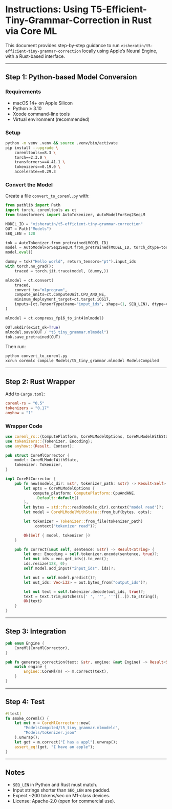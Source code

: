 # Instructions: Using T5-Efficient-Tiny-Grammar-Correction in Rust via Core ML

This document provides step-by-step guidance to run `visheratin/t5-efficient-tiny-grammar-correction` locally using Apple’s Neural Engine, with a Rust-based interface.

---

## Step 1: Python-based Model Conversion

### Requirements

- macOS 14+ on Apple Silicon
- Python ≥ 3.10
- Xcode command-line tools
- Virtual environment (recommended)

### Setup

```bash
python -m venv .venv && source .venv/bin/activate
pip install --upgrade \
    coremltools==8.3 \
    torch==2.3.0 \
    transformers==4.41.1 \
    tokenizers==0.19.0 \
    accelerate==0.29.3
```

### Convert the Model

Create a file `convert_to_coreml.py` with:

```python
from pathlib import Path
import torch, coremltools as ct
from transformers import AutoTokenizer, AutoModelForSeq2SeqLM

MODEL_ID = "visheratin/t5-efficient-tiny-grammar-correction"
OUT = Path("Models")
SEQ_LEN = 128

tok = AutoTokenizer.from_pretrained(MODEL_ID)
model = AutoModelForSeq2SeqLM.from_pretrained(MODEL_ID, torch_dtype=torch.float16)
model.eval()

dummy = tok("Hello world", return_tensors="pt").input_ids
with torch.no_grad():
    traced = torch.jit.trace(model, (dummy,))

mlmodel = ct.convert(
    traced,
    convert_to="mlprogram",
    compute_units=ct.ComputeUnit.CPU_AND_NE,
    minimum_deployment_target=ct.target.iOS17,
    inputs=[ct.TensorType(name="input_ids", shape=(1, SEQ_LEN), dtype=ct.int32)]
)

mlmodel = ct.compress_fp16_to_int4(mlmodel)

OUT.mkdir(exist_ok=True)
mlmodel.save(OUT / "t5_tiny_grammar.mlmodel")
tok.save_pretrained(OUT)
```

Then run:

```bash
python convert_to_coreml.py
xcrun coremlc compile Models/t5_tiny_grammar.mlmodel ModelsCompiled
```

---

## Step 2: Rust Wrapper

Add to `Cargo.toml`:

```toml
coreml-rs = "0.5"
tokenizers = "0.17"
anyhow = "1"
```

### Wrapper Code

```rust
use coreml_rs::{ComputePlatform, CoreMLModelOptions, CoreMLModelWithState};
use tokenizers::{Tokenizer, Encoding};
use anyhow::{Result, Context};

pub struct CoreMlCorrector {
    model: CoreMLModelWithState,
    tokenizer: Tokenizer,
}

impl CoreMlCorrector {
    pub fn new(modelc_dir: &str, tokenizer_path: &str) -> Result<Self> {
        let opts = CoreMLModelOptions {
            compute_platform: ComputePlatform::CpuAndANE,
            ..Default::default()
        };
        let bytes = std::fs::read(modelc_dir).context("model read")?;
        let model = CoreMLModelWithState::from_buf(bytes, opts);

        let tokenizer = Tokenizer::from_file(tokenizer_path)
            .context("tokenizer read")?;

        Ok(Self { model, tokenizer })
    }

    pub fn correct(&mut self, sentence: &str) -> Result<String> {
        let enc: Encoding = self.tokenizer.encode(sentence, true)?;
        let mut ids = enc.get_ids().to_vec();
        ids.resize(128, 0);
        self.model.add_input("input_ids", ids)?;

        let out = self.model.predict()?;
        let out_ids: Vec<i32> = out.bytes_from("output_ids")?;

        let mut text = self.tokenizer.decode(out_ids, true)?;
        text = text.trim_matches(&[' ', '"', '''][..]).to_string();
        Ok(text)
    }
}
```

---

## Step 3: Integration

```rust
pub enum Engine {
    CoreMl(CoreMlCorrector),
}

pub fn generate_correction(text: &str, engine: &mut Engine) -> Result<String> {
    match engine {
        Engine::CoreMl(m) => m.correct(text),
    }
}
```

---

## Step 4: Test

```rust
#[test]
fn smoke_coreml() {
    let mut m = CoreMlCorrector::new(
        "ModelsCompiled/t5_tiny_grammar.mlmodelc",
        "Models/tokenizer.json"
    ).unwrap();
    let got = m.correct("I has a appl").unwrap();
    assert_eq!(got, "I have an apple");
}
```

---

## Notes

- `SEQ_LEN` in Python and Rust must match.
- Input strings shorter than `SEQ_LEN` are padded.
- Expect ~200 tokens/sec on M1-class devices.
- License: Apache-2.0 (open for commercial use).